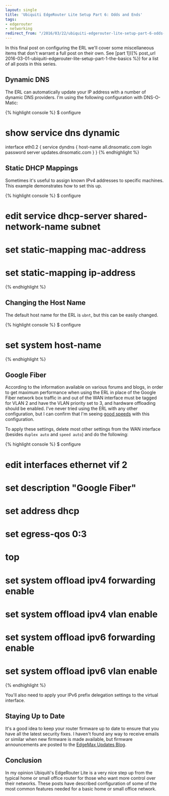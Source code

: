 ```yaml
---
layout: single
title: 'Ubiquiti EdgeRouter Lite Setup Part 6: Odds and Ends'
tags:
- edgerouter
- networking
redirect_from: "/2016/03/22/ubiquiti-edgerouter-lite-setup-part-6-odds-and-ends.html"
---
```


In this final post on configuring the ERL we'll cover some miscellaneous items
that don't warrant a full post on their own. See
[part 1]({% post_url 2016-03-01-ubiquiti-edgerouter-lite-setup-part-1-the-basics %})
for a list of all posts in this series.

## Dynamic DNS

The ERL can automatically update your IP address with a number of dynamic DNS
providers. I'm using the following configuration with DNS-O-Matic:

{% highlight console %}
$ configure
# show service dns dynamic 
 interface eth0.2 {
     service dyndns {
         host-name all.dnsomatic.com
         login <username>
         password <password>
         server updates.dnsomatic.com
     }
 }
{% endhighlight %}

## Static DHCP Mappings

Sometimes it's useful to assign known IPv4 addresses to specific machines. This
example demonstrates how to set this up.

{% highlight console %}
$ configure
# edit service dhcp-server shared-network-name <name> subnet <subnet>
# set static-mapping <name> mac-address <mac-address>
# set static-mapping <name> ip-address <ip-address>
{% endhighlight %}

## Changing the Host Name

The default host name for the ERL is `ubnt`, but this can be easily changed.

{% highlight console %}
$ configure
# set system host-name <name>
{% endhighlight %}

## Google Fiber

According to the information available on various forums and blogs, in order to
get maximum performance when using the ERL in place of the Google Fiber network
box traffic in and out of the WAN interface must be tagged for VLAN 2 and have
the VLAN priority set to 3, and hardware offloading should be enabled. I've
never tried using the ERL with any other configuration, but I can confirm that
I'm seeing [good speeds](http://speedtest.dslreports.com/speedtest/3203290)
with this configuration.

To apply these settings, delete most other settings from the WAN interface
(besides `duplex auto` and `speed auto`) and do the following:

{% highlight console %}
$ configure
# edit interfaces ethernet <iface> vif 2
# set description "Google Fiber"
# set address dhcp
# set egress-qos 0:3
# top
# set system offload ipv4 forwarding enable
# set system offload ipv4 vlan enable
# set system offload ipv6 forwarding enable
# set system offload ipv6 vlan enable
{% endhighlight %}

You'll also need to apply your IPv6 prefix delegation settings to the virtual
interface.

## Staying Up to Date

It's a good idea to keep your router firmware up to date to ensure that you
have all the latest security fixes. I haven't found any way to receive emails
or similar when new firmware is made available, but firmware announcements are
posted to the
[EdgeMax Updates Blog](http://community.ubnt.com/t5/EdgeMAX-Updates-Blog/bg-p/Blog_EdgeMAX).

## Conclusion

In my opinion Ubiquiti's EdgeRouter Lite is a very nice step up from the
typical home or small office router for those who want more control over their
networks. These posts have described configuration of some of the most common
features needed for a basic home or small office network.
